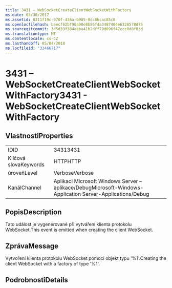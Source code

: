 ```yaml
---
title: 3431 – WebSocketCreateClientWebSocketWithFactory
ms.date: 03/30/2017
ms.assetid: 8311f19c-970f-436a-b985-0dc8bcac85c0
ms.openlocfilehash: baecf62bf96a90e8b86f4a3487404e6328578d75
ms.sourcegitcommit: 3d5d33f384eeba41b2dff79d096f47ccc8d8f03d
ms.translationtype: MT
ms.contentlocale: cs-CZ
ms.lasthandoff: 05/04/2018
ms.locfileid: "33466717"
---
```

# <a name="3431---websocketcreateclientwebsocketwithfactory"></a><span data-ttu-id="0b216-102">3431 – WebSocketCreateClientWebSocketWithFactory</span><span class="sxs-lookup"><span data-stu-id="0b216-102">3431 - WebSocketCreateClientWebSocketWithFactory</span></span>
## <a name="properties"></a><span data-ttu-id="0b216-103">Vlastnosti</span><span class="sxs-lookup"><span data-stu-id="0b216-103">Properties</span></span>  
  
|||  
|-|-|  
|<span data-ttu-id="0b216-104">ID</span><span class="sxs-lookup"><span data-stu-id="0b216-104">ID</span></span>|<span data-ttu-id="0b216-105">3431</span><span class="sxs-lookup"><span data-stu-id="0b216-105">3431</span></span>|  
|<span data-ttu-id="0b216-106">Klíčová slova</span><span class="sxs-lookup"><span data-stu-id="0b216-106">Keywords</span></span>|<span data-ttu-id="0b216-107">HTTP</span><span class="sxs-lookup"><span data-stu-id="0b216-107">HTTP</span></span>|  
|<span data-ttu-id="0b216-108">úroveň</span><span class="sxs-lookup"><span data-stu-id="0b216-108">Level</span></span>|<span data-ttu-id="0b216-109">Verbose</span><span class="sxs-lookup"><span data-stu-id="0b216-109">Verbose</span></span>|  
|<span data-ttu-id="0b216-110">Kanál</span><span class="sxs-lookup"><span data-stu-id="0b216-110">Channel</span></span>|<span data-ttu-id="0b216-111">Aplikaci Microsoft Windows Server – aplikace/Debug</span><span class="sxs-lookup"><span data-stu-id="0b216-111">Microsoft-Windows-Application Server-Applications/Debug</span></span>|  
  
## <a name="description"></a><span data-ttu-id="0b216-112">Popis</span><span class="sxs-lookup"><span data-stu-id="0b216-112">Description</span></span>  
 <span data-ttu-id="0b216-113">Tato událost je vygenerované při vytváření klienta protokolu WebSocket.</span><span class="sxs-lookup"><span data-stu-id="0b216-113">This event is emitted when creating the client WebSocket.</span></span>  
  
## <a name="message"></a><span data-ttu-id="0b216-114">Zpráva</span><span class="sxs-lookup"><span data-stu-id="0b216-114">Message</span></span>  
 <span data-ttu-id="0b216-115">Vytvoření klienta protokolu WebSocket pomocí objekt typu '%1'.</span><span class="sxs-lookup"><span data-stu-id="0b216-115">Creating the client WebSocket with a factory of type '%1'.</span></span>  
  
## <a name="details"></a><span data-ttu-id="0b216-116">Podrobnosti</span><span class="sxs-lookup"><span data-stu-id="0b216-116">Details</span></span>
